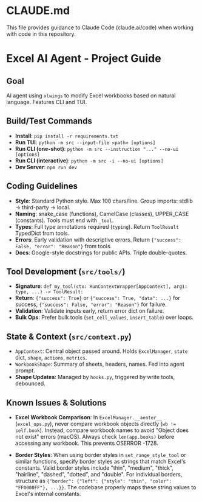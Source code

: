 # CLAUDE.md

This file provides guidance to Claude Code (claude.ai/code) when working with code in this repository.

# Excel AI Agent - Project Guide

## Goal

AI agent using `xlwings` to modify Excel workbooks based on natural language. Features CLI and TUI.

## Build/Test Commands

* **Install**: `pip install -r requirements.txt`
* **Run TUI**: `python -m src --input-file <path> [options]`
* **Run CLI (one-shot)**: `python -m src --instruction "..." --no-ui [options]`
* **Run CLI (interactive)**: `python -m src -i --no-ui [options]`
* **Dev Server**: `npm run dev`

## Coding Guidelines

* **Style**: Standard Python style. Max 100 chars/line. Group imports: stdlib → third-party → local.
* **Naming**: snake_case (functions), CamelCase (classes), UPPER_CASE (constants). Tools must end with `_tool`.
* **Types**: Full type annotations required (`typing`). Return `ToolResult` TypedDict from tools.
* **Errors**: Early validation with descriptive errors. Return `{"success": False, "error": "Reason"}` from tools.
* **Docs**: Google-style docstrings for public APIs. Triple double-quotes.

## Tool Development (`src/tools/`)

* **Signature**: `def my_tool(ctx: RunContextWrapper[AppContext], arg1: type, ...) -> ToolResult:`
* **Return**: `{"success": True}` or `{"success": True, "data": ...}` for success, `{"success": False, "error": "Reason"}` for failure.
* **Validation**: Validate inputs early, return error dict on failure.
* **Bulk Ops**: Prefer bulk tools (`set_cell_values`, `insert_table`) over loops.

## State & Context (`src/context.py`)

* `AppContext`: Central object passed around. Holds `ExcelManager`, `state` dict, `shape`, `actions`, `metrics`.
* `WorkbookShape`: Summary of sheets, headers, names. Fed into agent prompt.
* **Shape Updates**: Managed by `hooks.py`, triggered by write tools, debounced.

## Known Issues & Solutions

* **Excel Workbook Comparison**: In `ExcelManager.__aenter__` (`excel_ops.py`), never compare workbook objects directly (`wb != self.book`). Instead, compare workbook names to avoid "Object does not exist" errors (macOS). Always check `len(app.books)` before accessing any workbook. This prevents OSERROR -1728.

* **Border Styles**: When using border styles in `set_range_style_tool` or similar functions, specify border styles as strings that match Excel's constants. Valid border styles include "thin", "medium", "thick", "hairline", "dashed", "dotted", and "double". For individual borders, structure as `{"border": {"left": {"style": "thin", "color": "FF0000FF"}, ...}}`. The codebase properly maps these string values to Excel's internal constants.